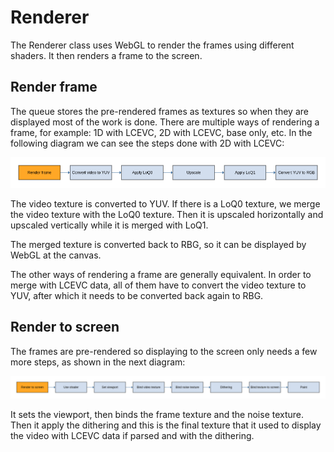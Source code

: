 # Renderer

The Renderer class uses WebGL to render the frames using different shaders.
It then renders a frame to the screen.

## Render frame

The queue stores the pre-rendered frames as textures so when they are displayed
most of the work is done. There are multiple ways of rendering a frame, for example: 1D 
with LCEVC, 2D with LCEVC, base only, etc. In the following diagram we
can see the steps done with 2D with LCEVC:

![alt text](assets/render_frame.png "Render frame")

The video texture is converted to YUV. If there is a LoQ0 texture, we merge the
video texture with the LoQ0 texture. Then it is upscaled horizontally and upscaled vertically 
while it is merged with LoQ1.

The merged texture is converted back to RBG, so it can be displayed by
WebGL at the canvas.

The other ways of rendering a frame are generally equivalent. In order to merge
with LCEVC data, all of them have to convert the video texture to YUV, after which 
it needs to be converted back again to RBG.

## Render to screen

The frames are pre-rendered so displaying to the screen only needs a few more
steps, as shown in the next diagram:

![alt text](assets/render_to_screen.png "Render Screen")

It sets the viewport, then binds the frame texture and the noise texture. Then
it apply the dithering and this is the final texture that it used to display
the video with LCEVC data if parsed and with the dithering.
